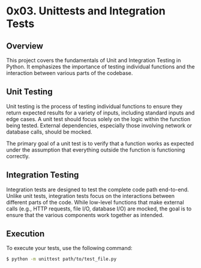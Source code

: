 # 0x03. Unittests and Integration Tests

## Overview
This project covers the fundamentals of Unit and Integration Testing in Python. It emphasizes the importance of testing individual functions and the interaction between various parts of the codebase. 

## Unit Testing
Unit testing is the process of testing individual functions to ensure they return expected results for a variety of inputs, including standard inputs and edge cases. A unit test should focus solely on the logic within the function being tested. External dependencies, especially those involving network or database calls, should be mocked.

The primary goal of a unit test is to verify that a function works as expected under the assumption that everything outside the function is functioning correctly.

## Integration Testing
Integration tests are designed to test the complete code path end-to-end. Unlike unit tests, integration tests focus on the interactions between different parts of the code. While low-level functions that make external calls (e.g., HTTP requests, file I/O, database I/O) are mocked, the goal is to ensure that the various components work together as intended.

## Execution
To execute your tests, use the following command:
```bash
$ python -m unittest path/to/test_file.py

